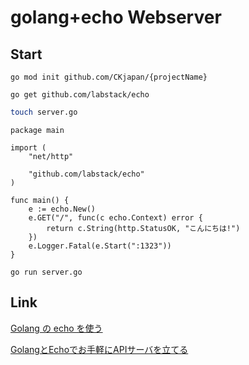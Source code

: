 # golang+echo Webserver

## Start

```golang
go mod init github.com/CKjapan/{projectName}
```

```golang
go get github.com/labstack/echo
```

```bash
touch server.go
```

```golang
package main

import (
	"net/http"

	"github.com/labstack/echo"
)

func main() {
	e := echo.New()
	e.GET("/", func(c echo.Context) error {
		return c.String(http.StatusOK, "こんにちは!")
	})
	e.Logger.Fatal(e.Start(":1323"))
}
```


```golang
go run server.go
```

## Link

[Golang の echo を使う](https://qiita.com/ekzemplaro/items/5e89db529672523531c4)

[GolangとEchoでお手軽にAPIサーバを立てる](https://ken-aio.github.io/post/2019/01/30/golang-echo/)
